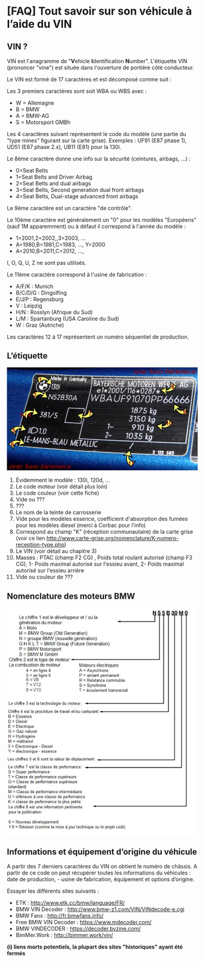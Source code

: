 # [FAQ] Tout savoir sur son véhicule à l’aide du VIN

## VIN ?

VIN est l'anagramme de "**V**ehicle **I**dentification **N**umber". L'étiquette VIN (prononcer "vine") est située dans l'ouverture de portière côté conducteur.

Le VIN est formé de 17 caractères et est décomposé comme suit :

Les 3 premiers caractères sont soit WBA ou WBS avec :

- W = Allemagne
- B = BMW
- A = BMW-AG
- S = Motorsport GMBh

Les 4 caractères suivant représentent le code du modèle (une partie du "type mines" figurant sur la carte grise). Exemples : UF91 (E87 phase 1), UD51 (E87 phase 2.x), UB11 (E81) pour la 130i.

Le 8ème caractère donne une info sur la sécurité (ceintures, airbags, ...) :

- 0=Seat Belts
- 1=Seat Belts and Driver Airbag
- 2=Seat Belts and dual airbags
- 3=Seat Belts, Second generation dual front airbags
- 4=Seat Belts, Dual-stage advanced front airbags

Le 9ème caractère est un caractère "de contrôle".

Le 10ème caractère est généralement un "0" pour les modèles "Européens"  (sauf 1M apparemment) ou à défaut il correspond à l'année du modèle :

- 1=2001,2=2002,,3=2003, ...
- A=1980,B=1981,C=1983, ..., Y=2000
- A=2010,B=2011,C=2012, ...,

I, O, Q, U, Z ne sont pas utilisés.

Le 11ème caractère correspond à l'usine de fabrication :

- A/F/K : Munich
- B/C/D/G : Dingolfing
- E/J/P : Regensburg
- V : Leipzig
- H/N : Rosslyn (Afrique du Sud)
- L/M : Spartanburg (USA Caroline du Sud)
- W : Graz (Autriche)

Les caractères 12 à 17 représentent un numéro séquentiel de production.

## L’étiquette

![etiquette](../images/etiquette_vin.jpg)

1. Évidemment le modèle : 130i, 120d, ...
1. Le code moteur (voir détail plus loin)
1. Le code couleur (voir cette fiche)
1. Vide ou ???
1. ???
1. Le nom de la teinte de carrosserie
1. Vide pour les modèles essence, coefficient d'absorption des fumées pour les modèles diesel (merci à Corbac pour l'info)
1. Correspond au champ "K" (réception communautaire) de la carte grise (voir ce lien <http://www.carte-grise.org/nomenclature/K-numero-reception-type.php>)
1. Le VIN  (voir détail au chapitre 3)
1. Masses : PTAC (champ F2 CG) , Poids total roulant autorisé (champ F3 CG), 1-  Poids maximal autorisé sur l'essieu avant, 2- Poids maximal autorisé sur  l'essieu arrière
1. Vide ou couleur de ???

## Nomenclature des moteurs BMW

![Nomenclature](../images/nomenclature_bmw.jpg)

## Informations et équipement d’origine du véhicule

A partir des 7 derniers caractères du VIN on obtient le numéro de châssis. A partir de ce code on peut récupérer toutes les informations du véhicules : date de production, - usine de fabrication, équipement et options d’origine.

Essayer les différents sites suivants :

- ETK : <http://www.etk.cc/bmw/language/FR/>
- BMW VIN Decoder : <http://www.bmw-z1.com/VIN/VINdecode-e.cgi>
- BMW Fans :  <http://fr.bmwfans.info/>
- Free BMW VIN Decoder : <https://www.mdecoder.com/>
- BMW  VINDECODER : <https://decoder.bvzine.com/>
- BimMer.Work : <http://bimmer.work/vin/>

**(i) liens morts potentiels, la plupart des sites "historiques" ayant été fermés**
